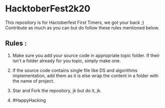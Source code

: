 # HacktoberFest2k20

This repository is for Hactoberfest First Timers, we got your back ;)
Contribute as much as you can but do follow these rules mentioned below.

## Rules :

1. Make sure you add your source code in appropriate topic folder. If their isn't a folder already for you topic, simply make one.

2. If the source code contains single file like DS and algorithms implementation, add them as it is else wrap the content in a folder with the name of project.

3. Star and Fork the repository, jk but do it, jk.

4. #HappyHacking  

